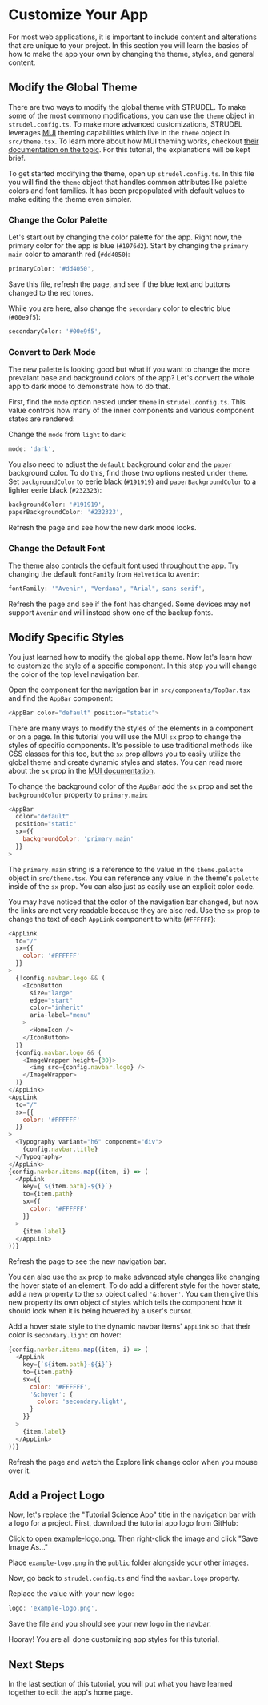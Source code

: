 # Customize Your App

For most web applications, it is important to include content and alterations that are unique to your project. In this section you will learn the basics of how to make the app your own by changing the theme, styles, and general content.

## Modify the Global Theme

There are two ways to modify the global theme with STRUDEL. To make some of the most commono modifications, you can use the `theme` object in `strudel.config.ts`. To make more advanced customizations, STRUDEL leverages [MUI](https://mui.com/) theming capabilities which live in the `theme` object in `src/theme.tsx`. To learn more about how MUI theming works, checkout [their documentation on the topic](https://mui.com/material-ui/customization/theming/). For this tutorial, the explanations will be kept brief.

To get started modifying the theme, open up `strudel.config.ts`. In this file you will find the `theme` object that handles common attributes like palette colors and font families. It has been prepopulated with default values to make editing the theme even simpler.

### Change the Color Palette

Let's start out by changing the color palette for the app. Right now, the primary color for the app is blue (`#1976d2`). Start by changing the `primary` `main` color to amaranth red (`#dd4050`):

```js
primaryColor: '#dd4050',
```

Save this file, refresh the page, and see if the blue text and buttons changed to the red tones.

While you are here, also change the `secondary` color to electric blue (`#00e9f5`):

```js
secondaryColor: '#00e9f5',
```

### Convert to Dark Mode

The new palette is looking good but what if you want to change the more prevalant base and background colors of the app? Let's convert the whole app to dark mode to demonstrate how to do that.

First, find the `mode` option nested under `theme` in `strudel.config.ts`. This value controls how many of the inner components and various component states are rendered:

Change the `mode` from `light` to `dark`:

```js
mode: 'dark',
```

You also need to adjust the `default` background color and the `paper` background color. To do this, find those two options nested under `theme`. Set `backgroundColor` to eerie black (`#191919`) and `paperBackgroundColor` to a lighter eerie black (`#232323`):

```js
backgroundColor: '#191919',
paperBackgroundColor: '#232323',
```

Refresh the page and see how the new dark mode looks.

### Change the Default Font

The theme also controls the default font used throughout the app. Try changing the default `fontFamily` from `Helvetica` to `Avenir`:

```js
fontFamily: '"Avenir", "Verdana", "Arial", sans-serif',
```

Refresh the page and see if the font has changed. Some devices may not support `Avenir` and will instead show one of the backup fonts.

## Modify Specific Styles

You just learned how to modify the global app theme. Now let's learn how to customize the style of a specific component. In this step you will change the color of the top level navigation bar.

Open the component for the navigation bar in `src/components/TopBar.tsx` and find the `AppBar` component:

```js
<AppBar color="default" position="static">
```

There are many ways to modify the styles of the elements in a component or on a page. In this tutorial you will use the MUI `sx` prop to change the styles of specific components. It's possible to use traditional methods like CSS classes for this too, but the `sx` prop allows you to easily utilize the global theme and create dynamic styles and states. You can read more about the `sx` prop in the [MUI documentation](https://mui.com/material-ui/customization/how-to-customize/).

To change the background color of the `AppBar` add the `sx` prop and set the `backgroundColor` property to `primary.main`:

```js
<AppBar 
  color="default" 
  position="static"
  sx={{
    backgroundColor: 'primary.main'
  }}
>
```

The `primary.main` string is a reference to the value in the `theme.palette` object in `src/theme.tsx`. You can reference any value in the theme's `palette` inside of the `sx` prop. You can also just as easily use an explicit color code.

You may have noticed that the color of the navigation bar changed, but now the links are not very readable because they are also red. Use the `sx` prop to change the text of each `AppLink` component to white (`#FFFFFF`):

```js
<AppLink 
  to="/" 
  sx={{ 
    color: '#FFFFFF'
  }}
>
  {!config.navbar.logo && (
    <IconButton
      size="large"
      edge="start"
      color="inherit"
      aria-label="menu"
    >
      <HomeIcon />
    </IconButton>
  )}
  {config.navbar.logo && (
    <ImageWrapper height={30}>
      <img src={config.navbar.logo} />
    </ImageWrapper>
  )}
</AppLink>
<AppLink 
  to="/" 
  sx={{ 
    color: '#FFFFFF'
  }}
>
  <Typography variant="h6" component="div">
    {config.navbar.title}
  </Typography>
</AppLink>
{config.navbar.items.map((item, i) => (
  <AppLink 
    key={`${item.path}-${i}`} 
    to={item.path}
    sx={{ 
      color: '#FFFFFF'
    }}
  >
    {item.label}
  </AppLink>
))}
```

Refresh the page to see the new navigation bar.

You can also use the `sx` prop to make advanced style changes like changing the hover state of an element. To do add a different style for the hover state, add a new property to the `sx` object called `'&:hover'`. You can then give this new property its own object of styles which tells the component how it should look when it is being hovered by a user's cursor.

Add a hover state style to the dynamic navbar items' `AppLink` so that their color is `secondary.light` on hover:

```js
{config.navbar.items.map((item, i) => (
  <AppLink 
    key={`${item.path}-${i}`} 
    to={item.path}
    sx={{ 
      color: '#FFFFFF',
      '&:hover': {
        color: 'secondary.light',
      }
    }}
  >
    {item.label}
  </AppLink>
))}
```

Refresh the page and watch the Explore link change color when you mouse over it.

## Add a Project Logo

Now, let's replace the "Tutorial Science App" title in the navigation bar with a logo for a project. First, download the tutorial app logo from GitHub:

[Click to open example-logo.png](/img/tutorial/example-logo.png). Then right-click the image and click "Save Image As..."

Place `example-logo.png` in the `public` folder alongside your other images.

Now, go back to `strudel.config.ts` and find the `navbar.logo` property.

Replace the value with your new logo:

```js
logo: 'example-logo.png',
```

Save the file and you should see your new logo in the navbar.

Hooray! You are all done customizing app styles for this tutorial.

## Next Steps

In the last section of this tutorial, you will put what you have learned together to edit the app's home page.